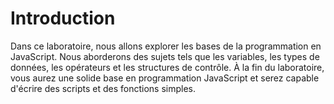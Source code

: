 # Introduction

Dans ce laboratoire, nous allons explorer les bases de la programmation en JavaScript. Nous aborderons des sujets tels que les variables, les types de données, les opérateurs et les structures de contrôle. À la fin du laboratoire, vous aurez une solide base en programmation JavaScript et serez capable d'écrire des scripts et des fonctions simples.
